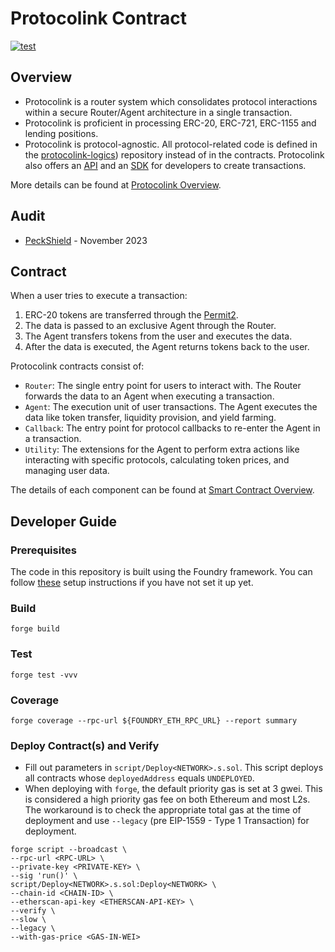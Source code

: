 # Protocolink Contract

[![test](https://github.com/dinngo/protocolink-contract/actions/workflows/test.yml/badge.svg)](https://github.com/dinngo/protocolink-contract/actions/workflows/test.yml)

## Overview

- Protocolink is a router system which consolidates protocol interactions within a secure Router/Agent architecture in a single transaction.
- Protocolink is proficient in processing ERC-20, ERC-721, ERC-1155 and lending positions.
- Protocolink is protocol-agnostic. All protocol-related code is defined in the [protocolink-logics](https://github.com/dinngo/protocolink-logics)) repository instead of in the contracts. Protocolink also offers an [API](https://docs.protocolink.com/integrate-api/overview) and an [SDK](https://docs.protocolink.com/integrate-js-sdk/overview) for developers to create transactions.

More details can be found at [Protocolink Overview](https://docs.protocolink.com/).

## Audit

- [PeckShield](./audits/PeckShield-Audit-Report-Protocolink-v1.0.pdf) - November 2023

## Contract

When a user tries to execute a transaction:

1. ERC-20 tokens are transferred through the [Permit2](https://github.com/Uniswap/permit2).
1. The data is passed to an exclusive Agent through the Router.
1. The Agent transfers tokens from the user and executes the data.
1. After the data is executed, the Agent returns tokens back to the user.

Protocolink contracts consist of:

- `Router`: The single entry point for users to interact with. The Router forwards the data to an Agent when executing a transaction.
- `Agent`: The execution unit of user transactions. The Agent executes the data like token transfer, liquidity provision, and yield farming.
- `Callback`: The entry point for protocol callbacks to re-enter the Agent in a transaction.
- `Utility`: The extensions for the Agent to perform extra actions like interacting with specific protocols, calculating token prices, and managing user data.

The details of each component can be found at [Smart Contract Overview](https://docs.protocolink.com/smart-contract/overview).

## Developer Guide

### Prerequisites

The code in this repository is built using the Foundry framework. You can follow [these](https://book.getfoundry.sh/getting-started/installation) setup instructions if you have not set it up yet.

### Build

`forge build`

### Test

`forge test -vvv`

### Coverage

`forge coverage --rpc-url ${FOUNDRY_ETH_RPC_URL} --report summary`

### Deploy Contract(s) and Verify

- Fill out parameters in `script/Deploy<NETWORK>.s.sol`. This script deploys all contracts whose `deployedAddress` equals `UNDEPLOYED`.
- When deploying with `forge`, the default priority gas is set at 3 gwei. This is considered a high priority gas fee on both Ethereum and most L2s. The workaround is to check the appropriate total gas at the time of deployment and use `--legacy` (pre EIP-1559 - Type 1 Transaction) for deployment.

```console
forge script --broadcast \
--rpc-url <RPC-URL> \
--private-key <PRIVATE-KEY> \
--sig 'run()' \
script/Deploy<NETWORK>.s.sol:Deploy<NETWORK> \
--chain-id <CHAIN-ID> \
--etherscan-api-key <ETHERSCAN-API-KEY> \
--verify \
--slow \
--legacy \
--with-gas-price <GAS-IN-WEI>
```
